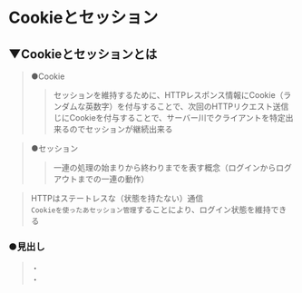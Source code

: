 # Cookieとセッション

## ▼Cookieとセッションとは
>●Cookie
>>セッションを維持するために、HTTPレスポンス情報にCookie（ランダムな英数字）を付与することで、次回のHTTPリクエスト送信じにCookieを付与することで、サーバー川でクライアントを特定出来るのでセッションが継続出来る<br>

>●セッション<br>
>>一連の処理の始まりから終わりまでを表す概念（ログインからログアウトまでの一連の動作）<br>

>HTTPはステートレスな（状態を持たない）通信<br>
>`Cookieを使ったあセッション管理`することにより、ログイン状態を維持できる<br>

### ●見出し
>・<br>
>・<br>
<br>

